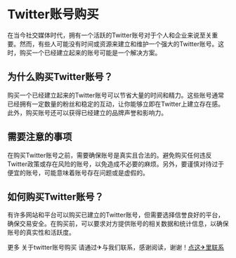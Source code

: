 # Twitter账号购买

在当今社交媒体时代，拥有一个活跃的Twitter账号对于个人和企业来说至关重要。然而，有些人可能没有时间或资源来建立和维护一个强大的Twitter账号。这时，购买一个已经建立起来的账号可能是一个解决方案。

## 为什么购买Twitter账号？

购买一个已经建立起来的Twitter账号可以节省大量的时间和精力。这些账号通常已经拥有一定数量的粉丝和稳定的互动，让你能够立即在Twitter上建立存在感。此外，购买账号还可以获得已经建立的品牌声誉和影响力。

## 需要注意的事项

在购买Twitter账号之前，需要确保账号是真实且合法的。避免购买任何违反Twitter政策或存在风险的账号，以免造成不必要的麻烦。另外，要谨慎对待过于便宜的账号，可能意味着账号存在问题或是虚假的。

## 如何购买Twitter账号？

有许多网站和平台可以购买已建立的Twitter账号，但需要选择信誉良好的平台，确保交易安全。在购买前，可以要求对方提供账号的相关数据和统计信息，以确保账号的真实性和活跃度。

更多 关于twitter账号购买 请通过✈与我们联系，感谢阅读，谢谢！[点这✈里联系](https://a.k02.cc)